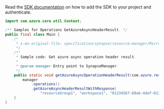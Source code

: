 Read the [SDK documentation](https://github.com/Azure/azure-sdk-for-java/blob/azure-resourcemanager-synapse_1.0.0-beta.2/sdk/synapse/azure-resourcemanager-synapse/README.md) on how to add the SDK to your project and authenticate.

```java
import com.azure.core.util.Context;

/** Samples for Operations GetAzureAsyncHeaderResult. */
public final class Main {
    /*
     * x-ms-original-file: specification/synapse/resource-manager/Microsoft.Synapse/stable/2021-06-01/examples/GetAzureAsyncOperationHeader.json
     */
    /**
     * Sample code: Get azure async operation header result.
     *
     * @param manager Entry point to SynapseManager.
     */
    public static void getAzureAsyncOperationHeaderResult(com.azure.resourcemanager.synapse.SynapseManager manager) {
        manager
            .operations()
            .getAzureAsyncHeaderResultWithResponse(
                "resourceGroup1", "workspace1", "01234567-89ab-4def-0123-456789abcdef", Context.NONE);
    }
}
```
